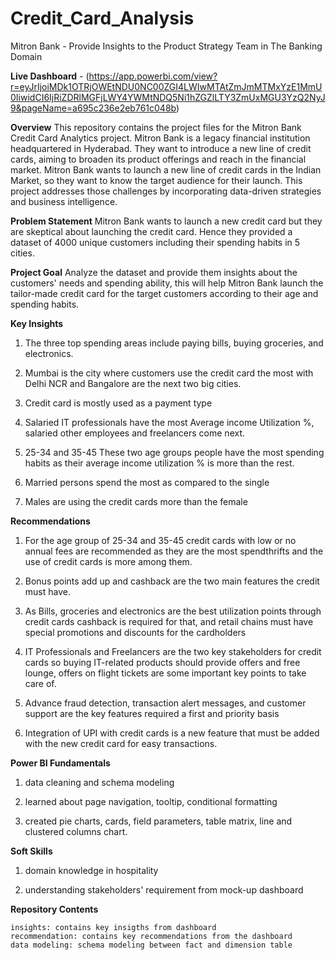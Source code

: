 # Credit_Card_Analysis
Mitron Bank - Provide Insights to the Product Strategy Team in The Banking Domain

**Live Dashboard** - (https://app.powerbi.com/view?r=eyJrIjoiMDk1OTRjOWEtNDU0NC00ZGI4LWIwMTAtZmJmMTMxYzE1MmU0IiwidCI6IjRiZDRlMGFjLWY4YWMtNDQ5Ni1hZGZlLTY3ZmUxMGU3YzQ2NyJ9&pageName=a695c236e2eb761c048b)

**Overview**
This repository contains the project files for the Mitron Bank Credit Card Analytics project. Mitron Bank is a legacy financial institution headquartered in Hyderabad. They want to introduce a new line of credit cards, aiming to broaden its product offerings and reach in the financial market. 
Mitron Bank wants to launch a new line of credit cards in the Indian Market, so they want to know the target audience for their launch.  This project addresses those challenges by incorporating data-driven strategies and business intelligence.

**Problem Statement**
Mitron Bank wants to launch a new credit card but they are skeptical about launching the credit card. Hence they provided a dataset of 4000 unique customers including their spending habits in 5 cities. 

**Project Goal**
Analyze the dataset and provide them insights about the customers' needs and spending ability, this will help Mitron Bank launch the tailor-made credit card for the target customers according to their age and spending habits.

**Key Insights**

1. The three top spending areas include paying bills, buying groceries, and electronics.

2. Mumbai is the city where customers use the credit card the most with Delhi NCR and Bangalore are the next two big cities.

3. Credit card is mostly used as a payment type

4. Salaried IT professionals have the most Average income Utilization %, salaried other employees and freelancers come next.

5. 25-34 and 35-45 These two age groups people have the most spending habits as their average income utilization % is more than the rest.

6. Married persons spend the most as compared to the single

7. Males are using the credit cards more than the female

**Recommendations**

1. For the age group of 25-34 and 35-45 credit cards with low or no annual fees are recommended as they are the most spendthrifts and the use of credit cards is more among them.

2. Bonus points add up and cashback are the two main features the credit must have. 

3. As Bills, groceries and electronics are the best utilization points through credit cards cashback is required for that, and retail chains must have special promotions and discounts for the cardholders

4. IT Professionals and Freelancers are the two key stakeholders for credit cards so buying IT-related products should provide offers and free lounge, offers on flight tickets are some important key points to take care of.

5. Advance fraud detection, transaction alert messages, and customer support are the key features required a first and priority basis

6. Integration of UPI with credit cards is a new feature that must be added with the new credit card for easy transactions.

**Power BI Fundamentals**

1. data cleaning and schema modeling
   
2. learned about page navigation, tooltip, conditional formatting
   
3. created pie charts, cards, field parameters, table matrix, line and clustered columns chart.

**Soft Skills**

1. domain knowledge in hospitality
   
2. understanding stakeholders' requirement from mock-up dashboard
   
**Repository Contents**

```project pdf: Contains dashboard pdf files
insights: contains key insigths from dashboard
recommendation: contains key recommendations from the dashboard
data modeling: schema modeling between fact and dimension table
```






